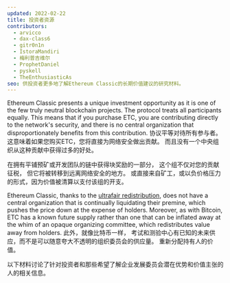 ```yaml
---
updated: 2022-02-22
title: 投资者资源
contributors:
  - arvicco
  - dax-class6
  - gitr0n1n
  - IstoraMandiri
  - 梅利普吉维尔
  - ProphetDaniel
  - pyskell
  - TheEnthusiasticAs
seo: 供投资者更多地了解Ethereum Classic的长期价值建议的研究材料。
---
```


Ethereum Classic presents a unique investment opportunity as it is one of the few truly neutral blockchain projects. The protocol treats all participants equally. This means that if you purchase ETC, you are contributing directly to the network's security, and there is no central organization that disproportionately benefits from this contribution. 协议平等对待所有参与者。 这意味着如果您购买ETC，您将直接为网络安全做出贡献。 而且没有一个中央组织从这种贡献中获得过多的好处。

在拥有平铺预矿或开发团队的链中获得块奖励的一部分， 这个组不仅对您的贡献征税， 但它将被转移到远离网络安全的地方。 或直接来自矿工，或以负价格压力的形式，因为价值被清算以支付该组的开支。

Ethereum Classic, thanks to the [ultrafair redistribution](/why-classic/genesis#free-money-and-the-ultrafair-redistribution), does not have a central organization that is continually liquidating their premine, which pushes the price down at the expense of holders. Moreover, as with Bitcoin, ETC has a known future supply rather than one that can be inflated away at the whim of an opaque organizing committee, which redistributes value away from holders. 此外，就像比特币一样， 考试和测验中心有已知的未来供应，而不是可以随意夸大不透明的组织委员会的供应量。 重新分配持有人的价值。

以下材料讨论了针对投资者和那些希望了解企业发展委员会潜在优势和价值主张的人的相关信息。